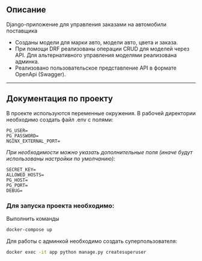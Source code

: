## Описание
Django-приложение для управления заказами на автомобили поставщика

* Созданы модели для марки авто, модели авто, цвета и заказа.
* При помощи DRF реализованы операции CRUD для моделей через API. 
Для альтернативного управления моделями реализована админка.
* Реализовано пользовательское представление API в формате OpenApi (Swagger).

---

## Документация по проекту

В проекте используются переменные окружения. В рабочей директории необходимо создать файл .env с полями:

```
PG_USER=
PG_PASSWORD=
NGINX_EXTERNAL_PORT=
```
_При необходимости можно указать дополнительные поля (иначе будут использованы настройки по умолчанию):_
```
SECRET_KEY=  
ALLOWED_HOSTS=
PG_HOST=
PG_PORT=
DEBUG=
```

### Для запуска проекта необходимо:

Выполнить команды

```bash
docker-compose up
```


Для работы с админкой необходимо создать суперпользователя:
```bash
docker exec -it app python manage.py createsuperuser
```
